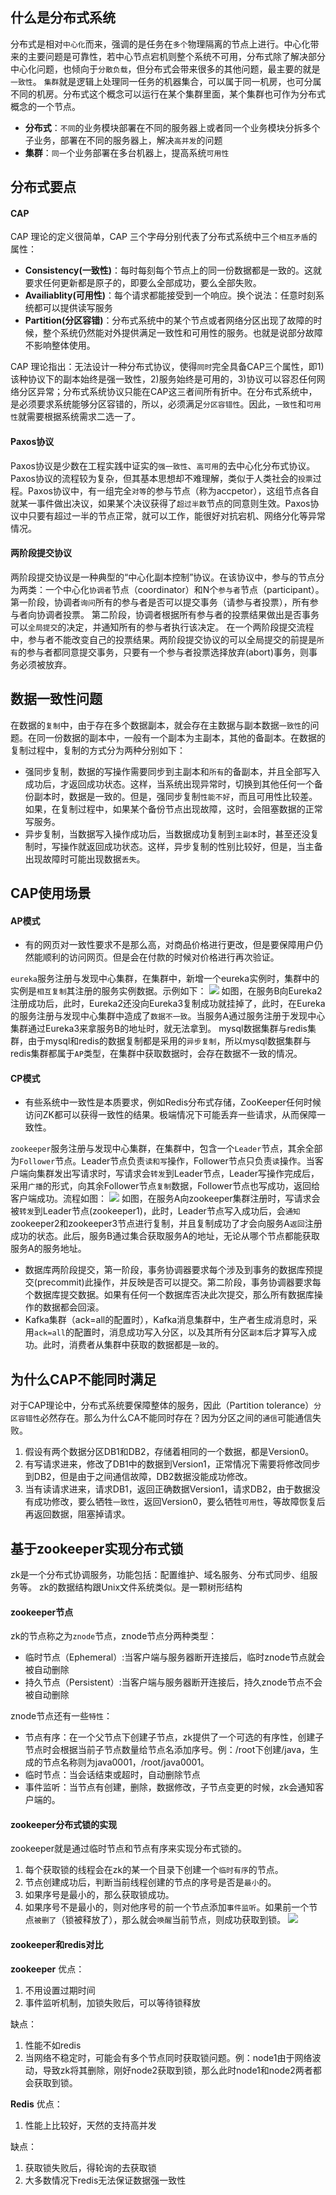 ## 什么是分布式系统
分布式是相对`中心化`而来，强调的是任务在`多个`物理隔离的节点上进行。中心化带来的主要问题是可靠性，若中心节点宕机则整个系统不可用，分布式除了解决部分中心化问题，也倾向于`分散负载`，但分布式会带来很多的其他问题，最主要的就是`一致性`。
`集群`就是逻辑上处理同一任务的机器集合，可以属于同一机房，也可分属不同的机房。分布式这个概念可以运行在某个集群里面，某个集群也可作为分布式概念的一个节点。
- **分布式**：`不同`的业务模块部署在不同的服务器上或者同一个业务模块分拆多个子业务，部署在不同的服务器上，解决`高并发`的问题
- **集群**：`同一`个业务部署在多台机器上，提高系统`可用性`

## 分布式要点
#### CAP
CAP 理论的定义很简单，CAP 三个字母分别代表了分布式系统中三个`相互矛盾`的属性：
- **Consistency(一致性)**：每时每刻每个节点上的同一份数据都是一致的。这就要求任何更新都是原子的，即要么全部成功，要么全部失败。
- **Availiablity(可用性)**：每个请求都能接受到一个响应。换个说法：任意时刻系统都可以提供读写服务
- **Partition(分区容错)**：分布式系统中的某个节点或者网络分区出现了故障的时候，整个系统仍然能对外提供满足一致性和可用性的服务。也就是说部分故障不影响整体使用。

CAP 理论指出：无法设计一种分布式协议，使得`同时`完全具备CAP三个属性，即1)该种协议下的副本始终是强一致性，2)服务始终是可用的，3)协议可以容忍任何网络分区异常；分布式系统协议只能在CAP这三者间所有折中。在分布式系统中，是必须要求系统能够分区容错的，所以，必须满足`分区容错性`。因此，`一致性`和`可用性`就需要根据系统需求二选一了。
#### Paxos协议
Paxos协议是少数在工程实践中证实的`强一致性`、`高可用`的去中心化分布式协议。Paxos协议的流程较为复杂，但其基本思想却不难理解，类似于人类社会的`投票`过程。Paxos协议中，有一组完全`对等`的参与节点（称为accpetor），这组节点各自就某一事件做出决议，如果某个决议获得了`超过半数`节点的同意则生效。Paxos协议中只要有超过一半的节点正常，就可以工作，能很好对抗宕机、网络分化等异常情况。
#### 两阶段提交协议
两阶段提交协议是一种典型的“中心化副本控制”协议。在该协议中，参与的节点分为两类：一个中心化`协调者`节点（coordinator）和N个`参与者`节点（participant）。
第一阶段，协调者`询问`所有的参与者是否可以提交事务（请参与者投票），所有参与者向协调者投票。
第二阶段，协调者根据所有参与者的投票结果做出是否事务可以`全局提交`的决定，并通知所有的参与者执行该决定。
在一个两阶段提交流程中，参与者不能改变自己的投票结果。两阶段提交协议的可以全局提交的前提是`所有`的参与者都同意提交事务，只要有一个参与者投票选择放弃(abort)事务，则事务必须被放弃。

## 数据一致性问题
在数据的`复制`中，由于存在多个数据副本，就会存在主数据与副本数据`一致性`的问题。在同一份数据的副本中，一般有一个副本为主副本，其他的备副本。在数据的复制过程中，复制的方式分为两种分别如下：
- 强同步复制，数据的写操作需要同步到主副本和`所有`的备副本，并且全部写入成功后，才返回成功状态。这样，当系统出现异常时，切换到其他任何一个备份副本时，数据是一致的。但是，强同步复制`性能不好`，而且可用性比较差。如果，在复制过程中，如果某个备份节点出现故障，这时，会阻塞数据的正常写服务。
- 异步复制，当数据写入操作成功后，当数据成功复制到`主副本`时，甚至还没复制时，写操作就返回成功状态。这样，异步复制的性别比较好，但是，当主备出现故障时可能出现数据`丢失`。

## CAP使用场景
#### AP模式
- 有的网页对一致性要求不是那么高，对商品价格进行更改，但是要保障用户仍然能顺利的访问网页。但是会在付款的时候对价格进行再次验证。

`eureka`服务注册与发现中心集群，在集群中，新增一个eureka实例时，集群中的实例是`相互复制`其注册的服务实例数据。示例如下：
![](pic/eureka.png)
如图，在服务B向Eureka2注册成功后，此时，Eureka2还没向Eureka3复制成功就挂掉了，此时，在Eureka的服务注册与发现中心集群中造成了`数据不一致`。当服务A通过服务注册于发现中心集群通过Eureka3来拿服务B的地址时，就无法拿到。
mysql数据集群与redis集群，由于mysql和redis的数据复制都是采用的`异步复制`，所以mysql数据集群与redis集群都属于`AP`类型，在集群中获取数据时，会存在数据不一致的情况。
#### CP模式
- 有些系统中一致性是本质要求，例如Redis分布式存储，ZooKeeper任何时候访问ZK都可以获得一致性的结果。极端情况下可能丢弃一些请求，从而保障一致性。

`zookeeper`服务注册与发现中心集群，在集群中，包含一个`Leader`节点，其余全部为`Follower`节点。Leader节点负责`读和写`操作，Follower节点只负责`读`操作。当客户端向集群发出写请求时，写请求会`转发`到Leader节点，Leader写操作完成后，采用`广播`的形式，向其余Follower节点`复制`数据，Follower节点也写成功，返回给客户端成功。流程如图：
![](pic/zookeeper.png)
如图，在服务A向zookeeper集群注册时，写请求会被`转发`到Leader节点(zookeeper1)，此时，Leader节点写入成功后，会`通知`zookeeper2和zookeeper3节点进行复制，并且复制成功了才会向服务A`返回`注册成功的状态。此后，服务B通过集合获取服务A的地址，无论从哪个节点都能获取服务A的服务地址。
- 数据库两阶段提交，第一阶段，事务协调器要求每个涉及到事务的数据库预提交(precommit)此操作，并反映是否可以提交。第二阶段，事务协调器要求每个数据库提交数据。如果有任何一个数据库否决此次提交，那么所有数据库操作的数据都会回滚。
- Kafka集群（ack=all的配置时），Kafka消息集群中，生产者生成消息时，采用`ack=all`的配置时，消息成功写入分区，以及其所有分区`副本`后才算写入成功。此时，消费者从集群中获取的数据都是`一致`的。

## 为什么CAP不能同时满足
对于CAP理论中，分布式系统要保障整体的服务，因此（Partition tolerance）`分区容错性`必然存在。那么为什么CA不能同时存在？因为分区之间的`通信`可能通信失败。
1. 假设有两个数据分区DB1和DB2，存储着相同的一个数据，都是Version0。
2. 有写请求进来，修改了DB1中的数据到Version1，正常情况下需要将修改同步到DB2，但是由于之间通信故障，DB2数据没能成功修改。
3. 当有读请求进来，请求DB1，返回正确数据Version1，请求DB2，由于数据没有成功修改，要么牺牲`一致性`，返回Version0，要么牺牲`可用性`，等故障恢复后再返回数据，阻塞掉请求。

## 基于zookeeper实现分布式锁
zk是一个分布式协调服务，功能包括：配置维护、域名服务、分布式同步、组服务等。
zk的数据结构跟Unix文件系统类似。是一颗树形结构
#### zookeeper节点
zk的节点称之为`znode`节点，znode节点分两种类型：
- 临时节点（Ephemeral）:当客户端与服务器断开连接后，临时znode节点就会被自动删除
- 持久节点（Persistent）:当客户端与服务器断开连接后，持久znode节点不会被自动删除

znode节点还有一些`特性`：
- 节点有序：在一个父节点下创建子节点，zk提供了一个可选的有序性，创建子节点时会根据当前子节点数量给节点名添加序号。例：/root下创建/java，生成的节点名称则为java0001，/root/java0001。
- 临时节点：当会话结束或超时，自动删除节点
- 事件监听：当节点有创建，删除，数据修改，子节点变更的时候，zk会通知客户端的。
#### zookeeper分布式锁的实现
zookeeper就是通过临时节点和节点有序来实现分布式锁的。
1. 每个获取锁的线程会在zk的某一个目录下创建一个`临时有序`的节点。
2. 节点创建成功后，判断当前线程创建的节点的序号是否是`最小`的。
3. 如果序号是最小的，那么获取锁成功。
4. 如果序号不是最小的，则对他序号的前一个节点添加`事件监听`。如果前一个节点`被删了`（锁被释放了），那么就会`唤醒`当前节点，则成功获取到锁。
![](pic/zk.png)
#### zookeeper和redis对比
**zookeeper**
优点：
1. 不用设置过期时间
2. 事件监听机制，加锁失败后，可以等待锁释放

缺点：
1. 性能不如redis
2. 当网络不稳定时，可能会有多个节点同时获取锁问题。例：node1由于网络波动，导致zk将其删除，刚好node2获取到锁，那么此时node1和node2两者都会获取到锁。

**Redis**
优点：
1. 性能上比较好，天然的支持高并发

缺点：
1. 获取锁失败后，得轮询的去获取锁
2. 大多数情况下redis无法保证数据强一致性